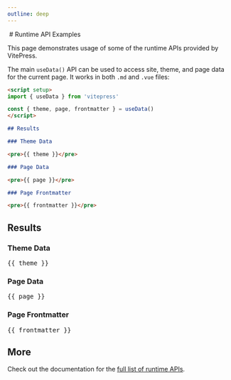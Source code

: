 ```yaml
---
outline: deep
---
```


<Img />

<MonacoEditor />
# Runtime API Examples

This page demonstrates usage of some of the runtime APIs provided by VitePress.

The main `useData()` API can be used to access site, theme, and page data for the current page. It works in both `.md` and `.vue` files:

```md
<script setup>
import { useData } from 'vitepress'

const { theme, page, frontmatter } = useData()
</script>

## Results

### Theme Data

<pre>{{ theme }}</pre>

### Page Data

<pre>{{ page }}</pre>

### Page Frontmatter

<pre>{{ frontmatter }}</pre>
```

<script setup>
import { useData } from 'vitepress'
import { inBrowser } from 'vitepress';
import { defineAsyncComponent } from 'vue';

const { site, theme, page, frontmatter } = useData()

import Img from './.vitepress/components/Img.vue'

const MonacoEditor = inBrowser
  ? defineAsyncComponent(() => import('.vitepress/components/monaco.vue'))
  : () => null;
</script>

## Results

### Theme Data

<pre>{{ theme }}</pre>

### Page Data

<pre>{{ page }}</pre>

### Page Frontmatter

<pre>{{ frontmatter }}</pre>

## More

Check out the documentation for the [full list of runtime APIs](https://vitepress.dev/reference/runtime-api#usedata).
